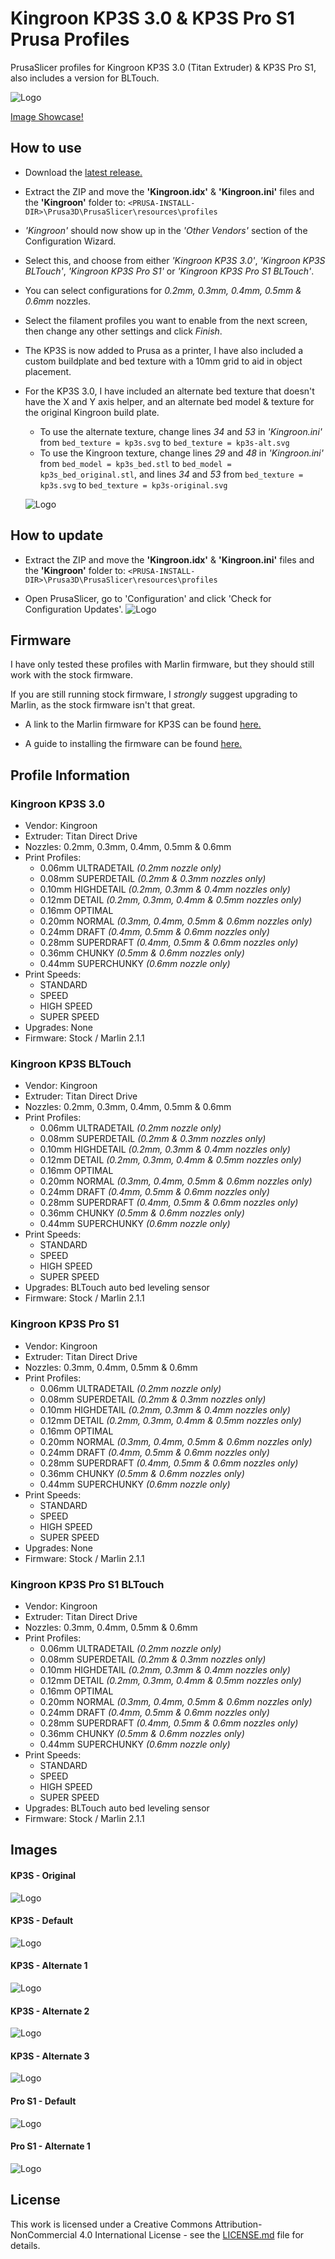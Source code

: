 # Kingroon KP3S 3.0 & KP3S Pro S1 Prusa Profiles
PrusaSlicer profiles for Kingroon KP3S 3.0 (Titan Extruder) & KP3S Pro S1, also includes a version for BLTouch.

![Logo](https://github.com/RyanT95/KP3S-Prusa/blob/main/_screenshots/banner.PNG)

[Image Showcase!](https://github.com/RyanT95/KP3S-Prusa/edit/main/README.md#images)

## How to use
* Download the [latest release.](https://github.com/RyanT95/KP3S-Prusa/releases/latest)

* Extract the ZIP and move the **'Kingroon.idx'** & **'Kingroon.ini'** files and the **'Kingroon'** folder to: ```<PRUSA-INSTALL-DIR>\Prusa3D\PrusaSlicer\resources\profiles```

* *'Kingroon'* should now show up in the *'Other Vendors'* section of the Configuration Wizard.

* Select this, and choose from either *'Kingroon KP3S 3.0'*, *'Kingroon KP3S BLTouch'*, *'Kingroon KP3S Pro S1'* or *'Kingroon KP3S Pro S1 BLTouch'*.

* You can select configurations for *0.2mm, 0.3mm, 0.4mm, 0.5mm & 0.6mm* nozzles.

* Select the filament profiles you want to enable from the next screen, then change any other settings and click *Finish*.

* The KP3S is now added to Prusa as a printer, I have also included a custom buildplate and bed texture with a 10mm grid to aid in object placement.

* For the KP3S 3.0, I have included an alternate bed texture that doesn't have the X and Y axis helper, and an alternate bed model & texture for the original Kingroon build plate. 
  * To use the alternate texture, change lines *34* and *53* in *'Kingroon.ini'* from ```bed_texture = kp3s.svg``` to ```bed_texture = kp3s-alt.svg```
  * To use the Kingroon texture, change lines *29* and *48* in *'Kingroon.ini'* from ```bed_model = kp3s_bed.stl``` to ```bed_model = kp3s_bed_original.stl```, and lines *34* and *53* from ```bed_texture = kp3s.svg``` to ```bed_texture = kp3s-original.svg```
  
  ![Logo](https://github.com/RyanT95/KP3S-Prusa/blob/main/_screenshots/5.PNG)

## How to update
* Extract the ZIP and move the **'Kingroon.idx'** & **'Kingroon.ini'** files and the **'Kingroon'** folder to: ```<PRUSA-INSTALL-DIR>\Prusa3D\PrusaSlicer\resources\profiles```

* Open PrusaSlicer, go to 'Configuration' and click 'Check for Configuration Updates'.
![Logo](https://github.com/RyanT95/KP3S-Prusa/blob/main/_screenshots/4.PNG)

## Firmware
I have only tested these profiles with Marlin firmware, but they should still work with the stock firmware.

If you are still running stock firmware, I *strongly* suggest upgrading to Marlin, as the stock firmware isn't that great.

* A link to the Marlin firmware for KP3S can be found [here.](https://github.com/bdwilson/KP3S)

* A guide to installing the firmware can be found [here.](https://kingroon.com/blogs/3d-print-101/how-to-set-up-marlin-firmware-for-the-kingroon-kp3s-3d-printer)


## Profile Information

### Kingroon KP3S 3.0
* Vendor: Kingroon
* Extruder: Titan Direct Drive
* Nozzles: 0.2mm, 0.3mm, 0.4mm, 0.5mm & 0.6mm
* Print Profiles:
  * 0.06mm ULTRADETAIL	*(0.2mm nozzle only)*
  * 0.08mm SUPERDETAIL	*(0.2mm & 0.3mm nozzles only)*
  * 0.10mm HIGHDETAIL	*(0.2mm, 0.3mm & 0.4mm nozzles only)*
  * 0.12mm DETAIL		*(0.2mm, 0.3mm, 0.4mm & 0.5mm nozzles only)*
  * 0.16mm OPTIMAL
  * 0.20mm NORMAL		*(0.3mm, 0.4mm, 0.5mm & 0.6mm nozzles only)*
  * 0.24mm DRAFT		*(0.4mm, 0.5mm & 0.6mm nozzles only)*
  * 0.28mm SUPERDRAFT	*(0.4mm, 0.5mm & 0.6mm nozzles only)*
  * 0.36mm CHUNKY		*(0.5mm & 0.6mm nozzles only)*
  * 0.44mm SUPERCHUNKY	*(0.6mm nozzle only)*
* Print Speeds:
  * STANDARD
  * SPEED
  * HIGH SPEED
  * SUPER SPEED
* Upgrades: None
* Firmware: Stock / Marlin 2.1.1

### Kingroon KP3S BLTouch
* Vendor: Kingroon
* Extruder: Titan Direct Drive
* Nozzles: 0.2mm, 0.3mm, 0.4mm, 0.5mm & 0.6mm
* Print Profiles:
  * 0.06mm ULTRADETAIL	*(0.2mm nozzle only)*
  * 0.08mm SUPERDETAIL	*(0.2mm & 0.3mm nozzles only)*
  * 0.10mm HIGHDETAIL	*(0.2mm, 0.3mm & 0.4mm nozzles only)*
  * 0.12mm DETAIL		*(0.2mm, 0.3mm, 0.4mm & 0.5mm nozzles only)*
  * 0.16mm OPTIMAL
  * 0.20mm NORMAL		*(0.3mm, 0.4mm, 0.5mm & 0.6mm nozzles only)*
  * 0.24mm DRAFT		*(0.4mm, 0.5mm & 0.6mm nozzles only)*
  * 0.28mm SUPERDRAFT	*(0.4mm, 0.5mm & 0.6mm nozzles only)*
  * 0.36mm CHUNKY		*(0.5mm & 0.6mm nozzles only)*
  * 0.44mm SUPERCHUNKY	*(0.6mm nozzle only)*
* Print Speeds:
  * STANDARD
  * SPEED
  * HIGH SPEED
  * SUPER SPEED
* Upgrades: BLTouch auto bed leveling sensor
* Firmware: Stock / Marlin 2.1.1

### Kingroon KP3S Pro S1
* Vendor: Kingroon
* Extruder: Titan Direct Drive
* Nozzles: 0.3mm, 0.4mm, 0.5mm & 0.6mm
* Print Profiles:
  * 0.06mm ULTRADETAIL	*(0.2mm nozzle only)*
  * 0.08mm SUPERDETAIL	*(0.2mm & 0.3mm nozzles only)*
  * 0.10mm HIGHDETAIL	*(0.2mm, 0.3mm & 0.4mm nozzles only)*
  * 0.12mm DETAIL		*(0.2mm, 0.3mm, 0.4mm & 0.5mm nozzles only)*
  * 0.16mm OPTIMAL
  * 0.20mm NORMAL		*(0.3mm, 0.4mm, 0.5mm & 0.6mm nozzles only)*
  * 0.24mm DRAFT		*(0.4mm, 0.5mm & 0.6mm nozzles only)*
  * 0.28mm SUPERDRAFT	*(0.4mm, 0.5mm & 0.6mm nozzles only)*
  * 0.36mm CHUNKY		*(0.5mm & 0.6mm nozzles only)*
  * 0.44mm SUPERCHUNKY	*(0.6mm nozzle only)*
* Print Speeds:
  * STANDARD
  * SPEED
  * HIGH SPEED
  * SUPER SPEED
* Upgrades: None
* Firmware: Stock / Marlin 2.1.1

### Kingroon KP3S Pro S1 BLTouch
* Vendor: Kingroon
* Extruder: Titan Direct Drive
* Nozzles: 0.3mm, 0.4mm, 0.5mm & 0.6mm
* Print Profiles:
  * 0.06mm ULTRADETAIL	*(0.2mm nozzle only)*
  * 0.08mm SUPERDETAIL	*(0.2mm & 0.3mm nozzles only)*
  * 0.10mm HIGHDETAIL	*(0.2mm, 0.3mm & 0.4mm nozzles only)*
  * 0.12mm DETAIL		*(0.2mm, 0.3mm, 0.4mm & 0.5mm nozzles only)*
  * 0.16mm OPTIMAL
  * 0.20mm NORMAL		*(0.3mm, 0.4mm, 0.5mm & 0.6mm nozzles only)*
  * 0.24mm DRAFT		*(0.4mm, 0.5mm & 0.6mm nozzles only)*
  * 0.28mm SUPERDRAFT	*(0.4mm, 0.5mm & 0.6mm nozzles only)*
  * 0.36mm CHUNKY		*(0.5mm & 0.6mm nozzles only)*
  * 0.44mm SUPERCHUNKY	*(0.6mm nozzle only)*
* Print Speeds:
  * STANDARD
  * SPEED
  * HIGH SPEED
  * SUPER SPEED
* Upgrades: BLTouch auto bed leveling sensor
* Firmware: Stock / Marlin 2.1.1


## Images
#### KP3S - Original
![Logo](https://github.com/RyanT95/KP3S-Prusa/blob/main/_screenshots/kp3s-original.PNG)

#### KP3S - Default
![Logo](https://github.com/RyanT95/KP3S-Prusa/blob/main/_screenshots/kp3s.PNG)

#### KP3S - Alternate 1
![Logo](https://github.com/RyanT95/KP3S-Prusa/blob/main/_screenshots/kp3s-alt1.PNG)

#### KP3S - Alternate 2
![Logo](https://github.com/RyanT95/KP3S-Prusa/blob/main/_screenshots/kp3s-alt2.PNG)

#### KP3S - Alternate 3
![Logo](https://github.com/RyanT95/KP3S-Prusa/blob/main/_screenshots/kp3s-alt3.PNG)

#### Pro S1 - Default
![Logo](https://github.com/RyanT95/KP3S-Prusa/blob/main/_screenshots/kp3spros1.PNG)

#### Pro S1 - Alternate 1
![Logo](https://github.com/RyanT95/KP3S-Prusa/blob/main/_screenshots/kp3spros1-alt1.PNG)


## License
This work is licensed under a Creative Commons Attribution-NonCommercial 4.0 International License - see the [LICENSE.md](https://github.com/RyanT95/KP3S-Prusa/blob/main/LICENSE) file for details.

